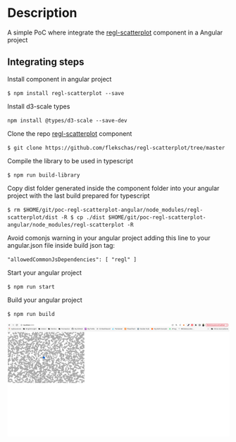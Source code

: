 # Description

A simple PoC where integrate the [regl-scatterplot](https://github.com/flekschas/regl-scatterplot) component in a Angular project

## Integrating steps

Install component in angular project

`
$ npm install regl-scatterplot --save
`

Install d3-scale types

`
npm install @types/d3-scale --save-dev
`

Clone the repo [regl-scatterplot](https://github.com/flekschas/regl-scatterplot) component

`
$ git clone https://github.com/flekschas/regl-scatterplot/tree/master
`

Compile the library to be used in typescript

`
$ npm run build-library
`

Copy dist folder generated inside the component folder into your angular project with the last build prepared for typescript

`
$ rm $HOME/git/poc-regl-scatterplot-angular/node_modules/regl-scatterplot/dist -R
$ cp ./dist $HOME/git/poc-regl-scatterplot-angular/node_modules/regl-scatterplot -R
`

Avoid comonjs warning in your angular project adding this line to your angular.json file inside build json tag:

`
"allowedCommonJsDependencies": [
    "regl"
]
`

Start your angular project

`
$ npm run start
`

Build your angular project

`
$ npm run build
`

![Scatter Plot Sample](captures/scatter-plot-sample.png "Scatter Plot Sample")